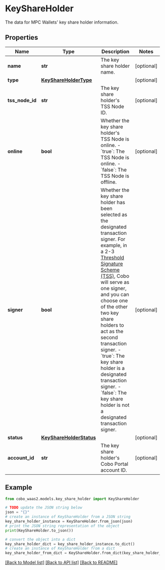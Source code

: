 # KeyShareHolder

The data for MPC Wallets' key share holder information.

## Properties

Name | Type | Description | Notes
------------ | ------------- | ------------- | -------------
**name** | **str** | The key share holder name. | [optional] 
**type** | [**KeyShareHolderType**](KeyShareHolderType.md) |  | [optional] 
**tss_node_id** | **str** | The key share holder&#39;s TSS Node ID. | [optional] 
**online** | **bool** | Whether the key share holder&#39;s TSS Node is online. - &#x60;true&#x60;: The TSS Node is online.  - &#x60;false&#x60;: The TSS Node is offline.  | [optional] 
**signer** | **bool** | Whether the key share holder has been selected as the designated transaction signer. For example, in a 2-3 [Threshold Signature Scheme (TSS)](https://manuals.cobo.com/en/portal/mpc-wallets/introduction#threshold-signature-scheme-tss), Cobo will serve as one signer, and you can choose one of the other two key share holders to act as the second transaction signer. - &#x60;true&#x60;: The key share holder is a designated transaction signer.  - &#x60;false&#x60;: The key share holder is not a designated transaction signer.  | [optional] 
**status** | [**KeyShareHolderStatus**](KeyShareHolderStatus.md) |  | [optional] 
**account_id** | **str** | The key share holder&#39;s Cobo Portal account ID. | [optional] 

## Example

```python
from cobo_waas2.models.key_share_holder import KeyShareHolder

# TODO update the JSON string below
json = "{}"
# create an instance of KeyShareHolder from a JSON string
key_share_holder_instance = KeyShareHolder.from_json(json)
# print the JSON string representation of the object
print(KeyShareHolder.to_json())

# convert the object into a dict
key_share_holder_dict = key_share_holder_instance.to_dict()
# create an instance of KeyShareHolder from a dict
key_share_holder_from_dict = KeyShareHolder.from_dict(key_share_holder_dict)
```
[[Back to Model list]](../README.md#documentation-for-models) [[Back to API list]](../README.md#documentation-for-api-endpoints) [[Back to README]](../README.md)


